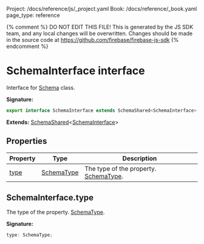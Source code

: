 Project: /docs/reference/js/_project.yaml
Book: /docs/reference/_book.yaml
page_type: reference

{% comment %}
DO NOT EDIT THIS FILE!
This is generated by the JS SDK team, and any local changes will be
overwritten. Changes should be made in the source code at
https://github.com/firebase/firebase-js-sdk
{% endcomment %}

# SchemaInterface interface
Interface for [Schema](./vertexai-preview.schema.md#schema_class) class.

<b>Signature:</b>

```typescript
export interface SchemaInterface extends SchemaShared<SchemaInterface> 
```
<b>Extends:</b> [SchemaShared](./vertexai-preview.schemashared.md#schemashared_interface)<!-- -->&lt;[SchemaInterface](./vertexai-preview.schemainterface.md#schemainterface_interface)<!-- -->&gt;

## Properties

|  Property | Type | Description |
|  --- | --- | --- |
|  [type](./vertexai-preview.schemainterface.md#schemainterfacetype) | [SchemaType](./vertexai-preview.md#schematype) | The type of the property. [SchemaType](./vertexai-preview.md#schematype)<!-- -->. |

## SchemaInterface.type

The type of the property. [SchemaType](./vertexai-preview.md#schematype)<!-- -->.

<b>Signature:</b>

```typescript
type: SchemaType;
```
